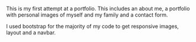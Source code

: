 This is my first attempt at a portfolio.
This includes an about me, a portfolio with personal images of myself and my family
and a contact form.

I used bootstrap for the majority of my code to get responsive images, layout and a navbar.
